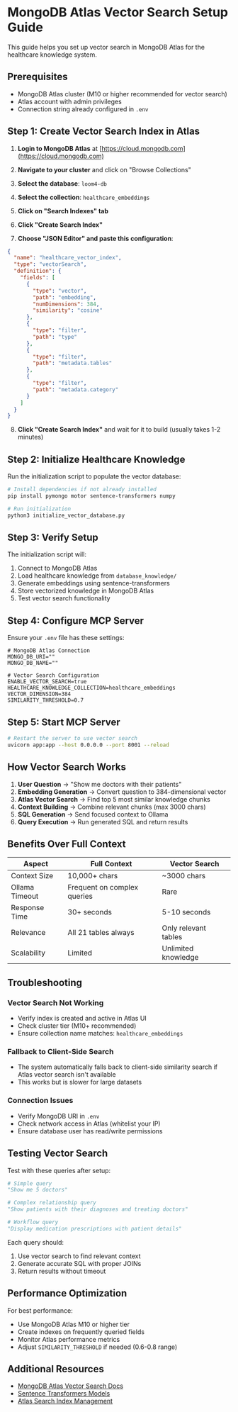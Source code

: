 # MongoDB Atlas Vector Search Setup Guide

This guide helps you set up vector search in MongoDB Atlas for the healthcare knowledge system.

## Prerequisites
- MongoDB Atlas cluster (M10 or higher recommended for vector search)
- Atlas account with admin privileges
- Connection string already configured in `.env`

## Step 1: Create Vector Search Index in Atlas

1. **Login to MongoDB Atlas** at [https://cloud.mongodb.com](https://cloud.mongodb.com)

2. **Navigate to your cluster** and click on "Browse Collections"

3. **Select the database**: `loom4-db`

4. **Select the collection**: `healthcare_embeddings`

5. **Click on "Search Indexes" tab**

6. **Click "Create Search Index"**

7. **Choose "JSON Editor" and paste this configuration**:

```json
{
  "name": "healthcare_vector_index",
  "type": "vectorSearch",
  "definition": {
    "fields": [
      {
        "type": "vector",
        "path": "embedding",
        "numDimensions": 384,
        "similarity": "cosine"
      },
      {
        "type": "filter",
        "path": "type"
      },
      {
        "type": "filter",
        "path": "metadata.tables"
      },
      {
        "type": "filter",
        "path": "metadata.category"
      }
    ]
  }
}
```

8. **Click "Create Search Index"** and wait for it to build (usually takes 1-2 minutes)

## Step 2: Initialize Healthcare Knowledge

Run the initialization script to populate the vector database:

```bash
# Install dependencies if not already installed
pip install pymongo motor sentence-transformers numpy

# Run initialization
python3 initialize_vector_database.py
```

## Step 3: Verify Setup

The initialization script will:
1. Connect to MongoDB Atlas
2. Load healthcare knowledge from `database_knowledge/`
3. Generate embeddings using sentence-transformers
4. Store vectorized knowledge in MongoDB Atlas
5. Test vector search functionality

## Step 4: Configure MCP Server

Ensure your `.env` file has these settings:

```env
# MongoDB Atlas Connection
MONGO_DB_URI=""
MONGO_DB_NAME=""

# Vector Search Configuration
ENABLE_VECTOR_SEARCH=true
HEALTHCARE_KNOWLEDGE_COLLECTION=healthcare_embeddings
VECTOR_DIMENSION=384
SIMILARITY_THRESHOLD=0.7
```

## Step 5: Start MCP Server

```bash
# Restart the server to use vector search
uvicorn app:app --host 0.0.0.0 --port 8001 --reload
```

## How Vector Search Works

1. **User Question** → "Show me doctors with their patients"
2. **Embedding Generation** → Convert question to 384-dimensional vector
3. **Atlas Vector Search** → Find top 5 most similar knowledge chunks
4. **Context Building** → Combine relevant chunks (max 3000 chars)
5. **SQL Generation** → Send focused context to Ollama
6. **Query Execution** → Run generated SQL and return results

## Benefits Over Full Context

| Aspect | Full Context | Vector Search |
|--------|-------------|---------------|
| Context Size | 10,000+ chars | ~3000 chars |
| Ollama Timeout | Frequent on complex queries | Rare |
| Response Time | 30+ seconds | 5-10 seconds |
| Relevance | All 21 tables always | Only relevant tables |
| Scalability | Limited | Unlimited knowledge |

## Troubleshooting

### Vector Search Not Working
- Verify index is created and active in Atlas UI
- Check cluster tier (M10+ recommended)
- Ensure collection name matches: `healthcare_embeddings`

### Fallback to Client-Side Search
- The system automatically falls back to client-side similarity search if Atlas vector search isn't available
- This works but is slower for large datasets

### Connection Issues
- Verify MongoDB URI in `.env`
- Check network access in Atlas (whitelist your IP)
- Ensure database user has read/write permissions

## Testing Vector Search

Test with these queries after setup:

```python
# Simple query
"Show me 5 doctors"

# Complex relationship query
"Show patients with their diagnoses and treating doctors"

# Workflow query
"Display medication prescriptions with patient details"
```

Each query should:
1. Use vector search to find relevant context
2. Generate accurate SQL with proper JOINs
3. Return results without timeout

## Performance Optimization

For best performance:
- Use MongoDB Atlas M10 or higher tier
- Create indexes on frequently queried fields
- Monitor Atlas performance metrics
- Adjust `SIMILARITY_THRESHOLD` if needed (0.6-0.8 range)

## Additional Resources
- [MongoDB Atlas Vector Search Docs](https://www.mongodb.com/docs/atlas/atlas-vector-search/vector-search-overview/)
- [Sentence Transformers Models](https://www.sbert.net/docs/pretrained_models.html)
- [Atlas Search Index Management](https://www.mongodb.com/docs/atlas/atlas-search/create-index/)
